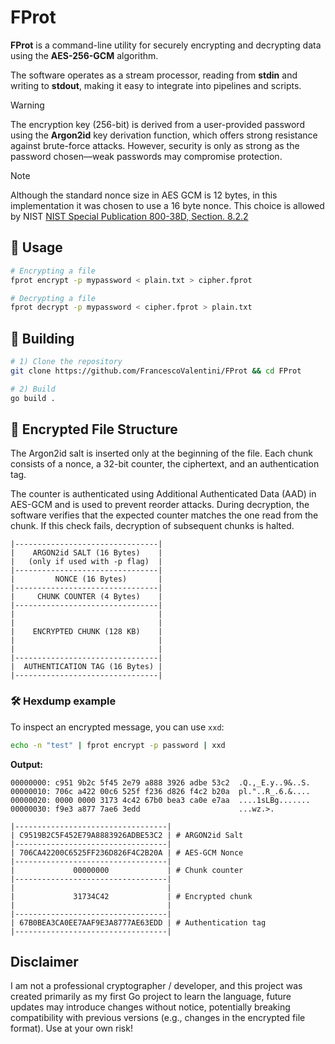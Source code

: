 # FProt

**FProt** is a command-line utility for securely encrypting and decrypting data using the **AES-256-GCM** algorithm.

The software operates as a stream processor, reading from **stdin** and writing to **stdout**, making it easy to integrate into pipelines and scripts. 

> [!WARNING] 
> The encryption key (256-bit) is derived from a user-provided password using the **Argon2id** key derivation function, which offers strong resistance against brute-force attacks. However, security is only as strong as the password chosen—weak passwords may compromise protection.  

> [!NOTE]
> Although the standard nonce size in AES GCM is 12 bytes, in this implementation it was chosen to use a 16 byte nonce. This choice is allowed by NIST [NIST Special Publication 800-38D, Section. 8.2.2](https://csrc.nist.gov/pubs/sp/800/38/d/final)

## 🚀 Usage
```sh
# Encrypting a file
fprot encrypt -p mypassword < plain.txt > cipher.fprot

# Decrypting a file
fprot decrypt -p mypassword < cipher.fprot > plain.txt
```

## 🔧 Building
```sh
# 1) Clone the repository 
git clone https://github.com/FrancescoValentini/FProt && cd FProt

# 2) Build
go build .
```

## 📜 Encrypted File Structure
The Argon2id salt is inserted only at the beginning of the file. Each chunk consists of a nonce, a 32-bit counter, the ciphertext, and an authentication tag.

The counter is authenticated using Additional Authenticated Data (AAD) in AES-GCM and is used to prevent reorder attacks. During decryption, the software verifies that the expected counter matches the one read from the chunk. If this check fails, decryption of subsequent chunks is halted.
```text
|--------------------------------|
|    ARGON2id SALT (16 Bytes)    |
|   (only if used with -p flag)  |
|--------------------------------|
|         NONCE (16 Bytes)       |
|--------------------------------|
|     CHUNK COUNTER (4 Bytes)    |
|--------------------------------|
|                                |
|                                |
|    ENCRYPTED CHUNK (128 KB)    |
|                                |
|                                |
|--------------------------------|
|  AUTHENTICATION TAG (16 Bytes) |
|--------------------------------|
```
### 🛠 Hexdump example
To inspect an encrypted message, you can use `xxd`:
```bash
echo -n "test" | fprot encrypt -p password | xxd
```
**Output:**
```text
00000000: c951 9b2c 5f45 2e79 a888 3926 adbe 53c2  .Q.,_E.y..9&..S.
00000010: 706c a422 00c6 525f f236 d826 f4c2 b20a  pl."..R_.6.&....
00000020: 0000 0000 3173 4c42 67b0 bea3 ca0e e7aa  ....1sLBg.......
00000030: f9e3 a877 7ae6 3edd                      ...wz.>.
```
```text
|----------------------------------|
| C9519B2C5F452E79A8883926ADBE53C2 | # ARGON2id Salt
|----------------------------------|
| 706CA42200C6525FF236D826F4C2B20A | # AES-GCM Nonce 
|----------------------------------|
|             00000000             | # Chunk counter
|----------------------------------|
|                                  |
|             31734C42             | # Encrypted chunk
|                                  |
|----------------------------------|
| 67B0BEA3CA0EE7AAF9E3A8777AE63EDD | # Authentication tag
|----------------------------------|
```
## Disclaimer
I am not a professional cryptographer / developer, and this project was created primarily as my first Go project to learn the language, future updates may introduce changes without notice, potentially breaking compatibility with previous versions (e.g., changes in the encrypted file format). Use at your own risk!

